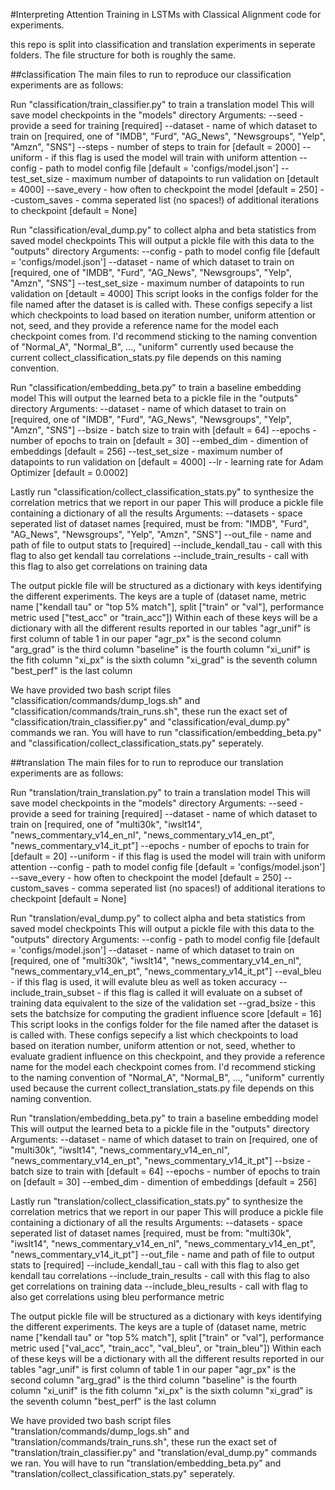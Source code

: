#Interpreting Attention Training in LSTMs with Classical Alignment
code for experiments.

this repo is split into classification and translation experiments in seperate folders. The file structure for both is roughly the same.


##classification
The main files to run to reproduce our classification experiments are as follows:

Run "classification/train_classifier.py" to train a translation model
This will save model checkpoints in the "models" directory
Arguments:
	--seed - provide a seed for training [required]
	--dataset - name of which dataset to train on [required, one of "IMDB", "Furd", "AG_News", "Newsgroups", "Yelp", "Amzn", "SNS"]
	--steps - number of steps to train for [default = 2000]
	--uniform - if this flag is used the model will train with uniform attention
	--config - path to model config file [default = 'configs/model.json']
	--test_set_size - maximum number of datapoints to run validation on [detault = 4000]
	--save_every - how often to checkpoint the model [default = 250]
	--custom_saves - comma seperated list (no spaces!) of additional iterations to checkpoint [default = None]

Run "classification/eval_dump.py" to collect alpha and beta statistics from saved model checkpoints
This will output a pickle file with this data to the "outputs" directory
Arguments:
	--config - path to model config file [default = 'configs/model.json']
	--dataset - name of which dataset to train on [required, one of "IMDB", "Furd", "AG_News", "Newsgroups", "Yelp", "Amzn", "SNS"]
	--test_set_size - maximum number of datapoints to run validation on [detault = 4000]
This script looks in the configs folder for the file named after the dataset is is called with. These configs sepecify a list which checkpoints to load based on iteration number, uniform attention or not, seed, and they provide a reference name for the model each checkpoint comes from. I'd recommend sticking to the naming convention of "Normal_A", "Normal_B", ..., "uniform" currently used because the current collect_classification_stats.py file depends on this naming convention.

Run "classification/embedding_beta.py" to train a baseline embedding model
This will output the learned beta to a pickle file in the "outputs" directory
Arguments:
	--dataset - name of which dataset to train on [required, one of "IMDB", "Furd", "AG_News", "Newsgroups", "Yelp", "Amzn", "SNS"]
	--bsize - batch size to train with [default = 64]
	--epochs - number of epochs to train on [default = 30]
	--embed_dim - dimention of embeddings [default = 256]
	--test_set_size - maximum number of datapoints to run validation on [default = 4000]
	--lr - learning rate for Adam Optimizer [default = 0.0002]

Lastly run "classification/collect_classification_stats.py" to synthesize the correlation metrics that we report in our paper
This will produce a pickle file containing a dictionary of all the results
Arguments:
	--datasets - space seperated list of dataset names [required, must be from: "IMDB", "Furd", "AG_News", "Newsgroups", "Yelp", "Amzn", "SNS"]
	--out_file - name and path of file to output stats to [required]
	--include_kendall_tau - call with this flag to also get kendall tau correlations
	--include_train_results - call with this flag to also get correlations on training data

The output pickle file will be structured as a dictionary with keys identifying the different experiments.
The keys are a tuple of (dataset name, metric name ["kendall tau" or "top 5% match"], split ["train" or "val"], performance metric used ["test_acc" or "train_acc"])
Within each of these keys will be a dictionary with all the different results reported in our tables
"agr_unif" is first column of table 1 in our paper
"agr_px" is the second column
"arg_grad" is the third column
"baseline" is the fourth column
"xi_unif" is the fith column
"xi_px" is the sixth column
"xi_grad" is the seventh column
"best_perf" is the last column

We have provided two bash script files "classification/commands/dump_logs.sh" and "classification/commands/train_runs.sh", these run the exact set of "classification/train_classifier.py" and "classification/eval_dump.py" commands we ran. You will have to run "classification/embedding_beta.py" and "classification/collect_classification_stats.py" seperately.


##translation
The main files for to run to reproduce our translation experiments are as follows:

Run "translation/train_translation.py" to train a translation model
This will save model checkpoints in the "models" directory
Arguments:
	--seed - provide a seed for training [required]
	--dataset - name of which dataset to train on [required, one of "multi30k", "iwslt14", "news_commentary_v14_en_nl", "news_commentary_v14_en_pt", "news_commentary_v14_it_pt"]
	--epochs - number of epochs to train for [default = 20]
	--uniform - if this flag is used the model will train with uniform attention
	--config - path to model config file [default = 'configs/model.json']
	--save_every - how often to checkpoint the model [default = 250]
	--custom_saves - comma seperated list (no spaces!) of additional iterations to checkpoint [default = None]

Run "translation/eval_dump.py" to collect alpha and beta statistics from saved model checkpoints
This will output a pickle file with this data to the "outputs" directory
Arguments:
	--config - path to model config file [default = 'configs/model.json']
	--dataset - name of which dataset to train on [required, one of "multi30k", "iwslt14", "news_commentary_v14_en_nl", "news_commentary_v14_en_pt", "news_commentary_v14_it_pt"]
	--eval_bleu - if this flag is used, it will evalute bleu as well as token accuracy
	--include_train_subset - if this flag is called it will evaluate on a subset of training data equivalent to the size of the validation set
	--grad_bsize - this sets the batchsize for computing the gradient influence score [default = 16]
This script looks in the configs folder for the file named after the dataset is is called with. These configs sepecify a list which checkpoints to load based on iteration number, uniform attention or not, seed, whether to evaluate gradient influence on this checkpoint, and they provide a reference name for the model each checkpoint comes from. I'd recommend sticking to the naming convention of "Normal_A", "Normal_B", ..., "uniform" currently used because the current collect_translation_stats.py file depends on this naming convention.

Run "translation/embedding_beta.py" to train a baseline embedding model
This will output the learned beta to a pickle file in the "outputs" directory
Arguments:
	--dataset - name of which dataset to train on [required, one of "multi30k", "iwslt14", "news_commentary_v14_en_nl", "news_commentary_v14_en_pt", "news_commentary_v14_it_pt"]
	--bsize - batch size to train with [default = 64]
	--epochs - number of epochs to train on [default = 30]
	--embed_dim - dimention of embeddings [default = 256]

Lastly run "translation/collect_classification_stats.py" to synthesize the correlation metrics that we report in our paper
This will produce a pickle file containing a dictionary of all the results
Arguments:
	--datasets - space seperated list of dataset names [required, must be from: "multi30k", "iwslt14", "news_commentary_v14_en_nl", "news_commentary_v14_en_pt", "news_commentary_v14_it_pt"]
	--out_file - name and path of file to output stats to [required]
	--include_kendall_tau - call with this flag to also get kendall tau correlations
	--include_train_results - call with this flag to also get correlations on training data
	--include_bleu_results - call with flag to also get correlations using bleu performance metric

The output pickle file will be structured as a dictionary with keys identifying the different experiments.
The keys are a tuple of (dataset name, metric name ["kendall tau" or "top 5% match"], split ["train" or "val"], performance metric used ["val_acc", "train_acc", "val_bleu", or "train_bleu"])
Within each of these keys will be a dictionary with all the different results reported in our tables
"agr_unif" is first column of table 1 in our paper
"agr_px" is the second column
"arg_grad" is the third column
"baseline" is the fourth column
"xi_unif" is the fith column
"xi_px" is the sixth column
"xi_grad" is the seventh column
"best_perf" is the last column

We have provided two bash script files "translation/commands/dump_logs.sh" and "translation/commands/train_runs.sh", these run the exact set of "translation/train_classifier.py" and "translation/eval_dump.py" commands we ran. You will have to run "translation/embedding_beta.py" and "translation/collect_classification_stats.py" seperately.




